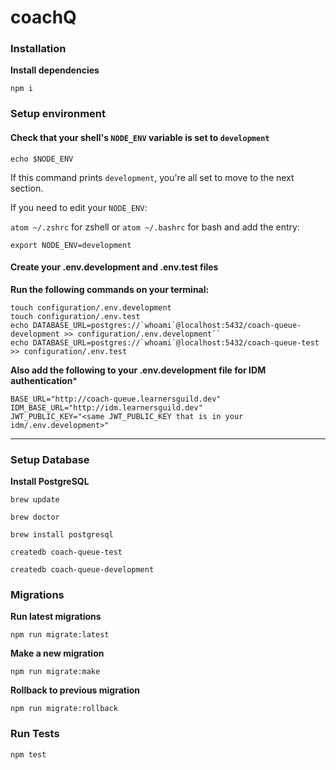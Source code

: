# coachQ

### Installation

**Install dependencies**

`npm i`

### Setup environment

#### Check that your shell's `NODE_ENV` variable is set to `development`

`echo $NODE_ENV`

If this command prints `development`, you're all set to move to the next section.

If you need to edit your `NODE_ENV`:

`atom ~/.zshrc` for zshell or `atom ~/.bashrc` for bash and add the entry:

`export NODE_ENV=development`

#### Create your .env.development and .env.test files

**Run the following commands on your terminal:**

```
touch configuration/.env.development
touch configuration/.env.test
echo DATABASE_URL=postgres://`whoami`@localhost:5432/coach-queue-development >> configuration/.env.development``
echo DATABASE_URL=postgres://`whoami`@localhost:5432/coach-queue-test >> configuration/.env.test
```

**Also add the following to your .env.development file for IDM authentication***

```
BASE_URL="http://coach-queue.learnersguild.dev"
IDM_BASE_URL="http://idm.learnersguild.dev"
JWT_PUBLIC_KEY="<same JWT_PUBLIC_KEY that is in your idm/.env.development>"
```

___

### Setup Database

**Install PostgreSQL**

`brew update`

`brew doctor`

`brew install postgresql`

`createdb coach-queue-test`

`createdb coach-queue-development`

### Migrations

**Run latest migrations**

`npm run migrate:latest`

**Make a new migration**

`npm run migrate:make`

**Rollback to previous migration**

`npm run migrate:rollback`

### Run Tests

`npm test`
